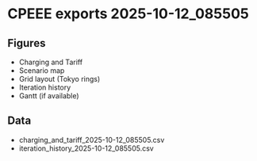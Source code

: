 # CPEEE exports 2025-10-12_085505
## Figures
- Charging and Tariff
- Scenario map
- Grid layout (Tokyo rings)
- Iteration history
- Gantt (if available)
## Data
- charging_and_tariff_2025-10-12_085505.csv
- iteration_history_2025-10-12_085505.csv
